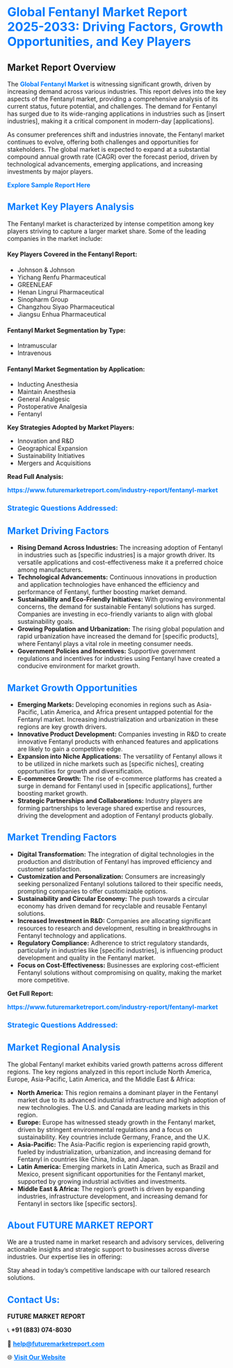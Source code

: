 <h1 style="color: #007BFF;">Global Fentanyl Market Report 2025-2033: Driving Factors, Growth Opportunities, and Key Players</h1>

<section id="overview">
<h2>Market Report Overview</h2>
<p>The <a href="https://www.futuremarketreport.com/industry-report/fentanyl-market" style="color: #007BFF; text-decoration: none;"><strong>Global Fentanyl Market</strong></a> is witnessing significant growth, driven by increasing demand across various industries. This report delves into the key aspects of the Fentanyl market, providing a comprehensive analysis of its current status, future potential, and challenges. The demand for Fentanyl has surged due to its wide-ranging applications in industries such as [insert industries], making it a critical component in modern-day [applications].</p>
<p>As consumer preferences shift and industries innovate, the Fentanyl market continues to evolve, offering both challenges and opportunities for stakeholders. The global market is expected to expand at a substantial compound annual growth rate (CAGR) over the forecast period, driven by technological advancements, emerging applications, and increasing investments by major players.</p>
</section>

<section id="overview">
<p><a href="https://www.futuremarketreport.com/request-sample/reportId=125682" style="color: #007BFF; text-decoration: none;"><strong>Explore Sample Report Here</strong></a></p>
</section>

<section id="key-players">
<h2 style="color: #007BFF;">Market Key Players Analysis</h2>
<p>The Fentanyl market is characterized by intense competition among key players striving to capture a larger market share. Some of the leading companies in the market include:</p>
<h4>Key Players Covered in the Fentanyl Report:</h4>
<ul><li>Johnson &amp; Johnson</li><li>Yichang Renfu Pharmaceutical</li><li>GREENLEAF</li><li>Henan Lingrui Pharmaceutical</li><li>Sinopharm Group</li><li>Changzhou Siyao Pharmaceutical</li><li>Jiangsu Enhua Pharmaceutical</li></ul>
<h4>Fentanyl Market Segmentation by Type:</h4>
<ul><li>Intramuscular</li><li>Intravenous</li></ul>

<h4>Fentanyl Market Segmentation by Application:</h4>
<ul><li>Inducting Anesthesia</li><li>Maintain Anesthesia</li><li>General Analgesic</li><li>Postoperative Analgesia</li><li>Fentanyl</li></ul>
<p><strong>Key Strategies Adopted by Market Players:</strong></p>
<ul>
<li>Innovation and R&D</li>
<li>Geographical Expansion</li>
<li>Sustainability Initiatives</li>
<li>Mergers and Acquisitions</li>
</ul>
</section>

<section>
<p><strong>Read Full Analysis: </strong></p><a href="https://www.futuremarketreport.com/industry-report/fentanyl-market" style="color: #007BFF; text-decoration: none;"><strong>https://www.futuremarketreport.com/industry-report/fentanyl-market</strong></a>
<h3 style="color: #007BFF;">Strategic Questions Addressed:</h3>
</section>

<section id="driving-factors">
<h2 style="color: #007BFF;">Market Driving Factors</h2>
<ul>
<li><strong>Rising Demand Across Industries:</strong> The increasing adoption of Fentanyl in industries such as [specific industries] is a major growth driver. Its versatile applications and cost-effectiveness make it a preferred choice among manufacturers.</li>
<li><strong>Technological Advancements:</strong> Continuous innovations in production and application technologies have enhanced the efficiency and performance of Fentanyl, further boosting market demand.</li>
<li><strong>Sustainability and Eco-Friendly Initiatives:</strong> With growing environmental concerns, the demand for sustainable Fentanyl solutions has surged. Companies are investing in eco-friendly variants to align with global sustainability goals.</li>
<li><strong>Growing Population and Urbanization:</strong> The rising global population and rapid urbanization have increased the demand for [specific products], where Fentanyl plays a vital role in meeting consumer needs.</li>
<li><strong>Government Policies and Incentives:</strong> Supportive government regulations and incentives for industries using Fentanyl have created a conducive environment for market growth.</li>
</ul>
</section>

<section id="growth-opportunities">
<h2 style="color: #007BFF;">Market Growth Opportunities</h2>
<ul>
<li><strong>Emerging Markets:</strong> Developing economies in regions such as Asia-Pacific, Latin America, and Africa present untapped potential for the Fentanyl market. Increasing industrialization and urbanization in these regions are key growth drivers.</li>
<li><strong>Innovative Product Development:</strong> Companies investing in R&D to create innovative Fentanyl products with enhanced features and applications are likely to gain a competitive edge.</li>
<li><strong>Expansion into Niche Applications:</strong> The versatility of Fentanyl allows it to be utilized in niche markets such as [specific niches], creating opportunities for growth and diversification.</li>
<li><strong>E-commerce Growth:</strong> The rise of e-commerce platforms has created a surge in demand for Fentanyl used in [specific applications], further boosting market growth.</li>
<li><strong>Strategic Partnerships and Collaborations:</strong> Industry players are forming partnerships to leverage shared expertise and resources, driving the development and adoption of Fentanyl products globally.</li>
</ul>
</section>

<section id="trending-factors">
<h2 style="color: #007BFF;">Market Trending Factors</h2>
<ul>
<li><strong>Digital Transformation:</strong> The integration of digital technologies in the production and distribution of Fentanyl has improved efficiency and customer satisfaction.</li>
<li><strong>Customization and Personalization:</strong> Consumers are increasingly seeking personalized Fentanyl solutions tailored to their specific needs, prompting companies to offer customizable options.</li>
<li><strong>Sustainability and Circular Economy:</strong> The push towards a circular economy has driven demand for recyclable and reusable Fentanyl solutions.</li>
<li><strong>Increased Investment in R&D:</strong> Companies are allocating significant resources to research and development, resulting in breakthroughs in Fentanyl technology and applications.</li>
<li><strong>Regulatory Compliance:</strong> Adherence to strict regulatory standards, particularly in industries like [specific industries], is influencing product development and quality in the Fentanyl market.</li>
<li><strong>Focus on Cost-Effectiveness:</strong> Businesses are exploring cost-efficient Fentanyl solutions without compromising on quality, making the market more competitive.</li>
</ul>
</section>

<section>
<p><strong>Get Full Report: </strong></p><a href="https://www.futuremarketreport.com/industry-report/fentanyl-market" style="color: #007BFF; text-decoration: none;"><strong>https://www.futuremarketreport.com/industry-report/fentanyl-market</strong></a>
<h3 style="color: #007BFF;">Strategic Questions Addressed:</h3>
</section>


<section id="regional-analysis">
<h2 style="color: #007BFF;">Market Regional Analysis</h2>
<p>The global Fentanyl market exhibits varied growth patterns across different regions. The key regions analyzed in this report include North America, Europe, Asia-Pacific, Latin America, and the Middle East & Africa:</p>
<ul>
<li><strong>North America:</strong> This region remains a dominant player in the Fentanyl market due to its advanced industrial infrastructure and high adoption of new technologies. The U.S. and Canada are leading markets in this region.</li>
<li><strong>Europe:</strong> Europe has witnessed steady growth in the Fentanyl market, driven by stringent environmental regulations and a focus on sustainability. Key countries include Germany, France, and the U.K.</li>
<li><strong>Asia-Pacific:</strong> The Asia-Pacific region is experiencing rapid growth, fueled by industrialization, urbanization, and increasing demand for Fentanyl in countries like China, India, and Japan.</li>
<li><strong>Latin America:</strong> Emerging markets in Latin America, such as Brazil and Mexico, present significant opportunities for the Fentanyl market, supported by growing industrial activities and investments.</li>
<li><strong>Middle East & Africa:</strong> The region’s growth is driven by expanding industries, infrastructure development, and increasing demand for Fentanyl in sectors like [specific sectors].</li>
</ul>
</section>

<footer>
<h2 style="color: #007BFF;">About FUTURE MARKET REPORT</h2>
<p>We are a trusted name in market research and advisory services, delivering actionable insights and strategic support to businesses across diverse industries. Our expertise lies in offering:</p>

<p>Stay ahead in today’s competitive landscape with our tailored research solutions.</p>

<h2 style="color: #007BFF;">Contact Us:</h2>
<p><strong>FUTURE MARKET REPORT</strong></p>
<p>📞 <strong>+91 (883) 074-8030</strong></p>
<p>📧 <strong><a href="mailto:help@futuremarketreport.com" style="color: #007BFF;">help@futuremarketreport.com</a></strong></p>
<p>🌐 <strong><a href="https://www.futuremarketreport.com/" style="color: #007BFF;">Visit Our Website</a></strong></p>
</footer>